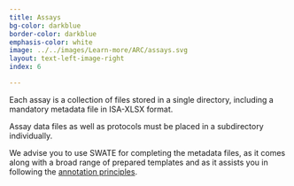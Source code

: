```yaml
---
title: Assays
bg-color: darkblue
border-color: darkblue
emphasis-color: white
image: ../../images/Learn-more/ARC/assays.svg
layout: text-left-image-right
index: 6

---
```


Each assay is a collection of files stored in a single directory, including a mandatory metadata file in ISA-XLSX format.

Assay data files as well as protocols must be placed in a subdirectory individually. 

We advise you to use SWATE for completing the metadata files, as it comes along with a broad range of prepared templates and as it assists you in following the [annotation principles](http://www.nfdi4plants.de/AnnotationPrinciples/ "Annotation Principles"). 